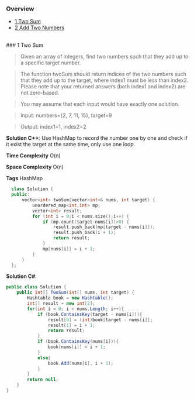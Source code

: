### Overview

* [1 Two Sum](#1-two-sum)
* [2 Add Two Numbers](#2-add-two-numbers)

<br>
### <a name="1-two-sum"></a>1 Two Sum

>Given an array of integers, find two numbers such that they add up to a specific target number.

>The function twoSum should return indices of the two numbers such that they add up to the target, where index1 must be less than index2. Please note that your returned answers (both index1 and index2) are not zero-based.

>You may assume that each input would have exactly one solution.

>Input: numbers={2, 7, 11, 15}, target=9

>Output: index1=1, index2=2

**Solution C++**: Use HashMap to record the number one by one and check if it exist the target at the same time, only use one loop.

**Time Complexity** O(n)

**Space Complexity** O(n)

**Tags** HashMap

```C++
  class Solution {
  public:
      vector<int> twoSum(vector<int>& nums, int target) {
          unordered_map<int,int> mp;
          vector<int> result;
          for (int i = 0;i < nums.size();i++) {
              if (mp.count(target-nums[i])>0) {
                  result.push_back(mp[target - nums[i]]);
                  result.push_back(i + 1);
                  return result;
              }
              mp[nums[i]] = i + 1;
          }
      }
  };
```

**Solution C#**:
```C#
public class Solution {
    public int[] TwoSum(int[] nums, int target) {
        Hashtable book = new Hashtable();
        int[] result = new int[2];
        for(int i = 0; i < nums.Length; i++){
            if (book.ContainsKey(target - nums[i])){
                result[0] = (int)book[target - nums[i]];
                result[1] = i + 1;
                return result;
            }
            if (book.ContainsKey(nums[i])){
                book[nums[i]] = i + 1;
            }
            else{
                book.Add(nums[i], i + 1);
            }
        }
        return null;
    }
}


```

